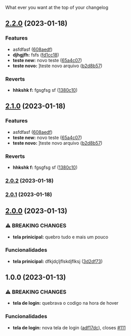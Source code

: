 What ever you want at the top of your changelog
## [2.2.0](https://BITBUCKET_URL/projects/charlesj4/repos/changelog_git/compare/diff?targetBranch=refs%2Ftags%2Fv2.0.2&sourceBranch=refs%2Ftags%2Fv2.2.0) (2023-01-18)


### Features

* asfdfasf ([608aedf](https://BITBUCKET_URL/projects/charlesj4/repos/changelog_git/commits/608aedf02e1db9a6a7384437658f27c7deb524c8))
* **djhgjfh:** fsfs ([fd1cc18](https://BITBUCKET_URL/projects/charlesj4/repos/changelog_git/commits/fd1cc1852c4032124e0069151aa11777007e630c))
* **teste new:** novo teste ([65a4c07](https://BITBUCKET_URL/projects/charlesj4/repos/changelog_git/commits/65a4c0726eaf46445aa9336e42c642f3c5746c26))
* **teste novo:** ]teste novo arquivo ([b2d8b57](https://BITBUCKET_URL/projects/charlesj4/repos/changelog_git/commits/b2d8b57b1a0904c097ceaab57c15043a8054e7a0))


### Reverts

* **hhkshk f:** fgsgfsg sf ([1380c10](https://BITBUCKET_URL/projects/charlesj4/repos/changelog_git/commits/1380c10885b058f120e737ed0263836f31ad1c12))

## [2.1.0](https://BITBUCKET_URL/projects/charlesj4/repos/changelog_git/compare/diff?targetBranch=refs%2Ftags%2Fv2.0.2&sourceBranch=refs%2Ftags%2Fv2.1.0) (2023-01-18)


### Features

* asfdfasf ([608aedf](https://BITBUCKET_URL/projects/charlesj4/repos/changelog_git/commits/608aedf02e1db9a6a7384437658f27c7deb524c8))
* **teste new:** novo teste ([65a4c07](https://BITBUCKET_URL/projects/charlesj4/repos/changelog_git/commits/65a4c0726eaf46445aa9336e42c642f3c5746c26))
* **teste novo:** ]teste novo arquivo ([b2d8b57](https://BITBUCKET_URL/projects/charlesj4/repos/changelog_git/commits/b2d8b57b1a0904c097ceaab57c15043a8054e7a0))


### Reverts

* **hhkshk f:** fgsgfsg sf ([1380c10](https://BITBUCKET_URL/projects/charlesj4/repos/changelog_git/commits/1380c10885b058f120e737ed0263836f31ad1c12))

### [2.0.2](https://github.com/mokkapps/changelog-generator-demo/compare/v2.0.1...v2.0.2) (2023-01-18)

### [2.0.1](https://github.com/mokkapps/changelog-generator-demo/compare/v2.0.0...v2.0.1) (2023-01-18)

## [2.0.0](https://github.com/mokkapps/changelog-generator-demo/compare/v1.0.0...v2.0.0) (2023-01-13)


### ⚠ BREAKING CHANGES

* **tela prinicipal:** quebro tudo e mais um pouco

### Funcionalidades

* **tela prinicipal:** dfkjdçljflskdjflksj ([3d2df73](https://github.com/mokkapps/changelog-generator-demo/commits/3d2df732120f26eaf105bd0c6374d5669c2255c3))

## 1.0.0 (2023-01-13)


### ⚠ BREAKING CHANGES

* **tela de login:** quebrava o codigo na hora de hover

### Funcionalidades

* **tela de login:** nova tela de login ([adf17dc](https://github.com/mokkapps/changelog-generator-demo/commits/adf17dce9317b1744ac52c7a13948a3ca4289552)), closes [#111](https://github.com/charlesj4/changelog_git/issues/111)
